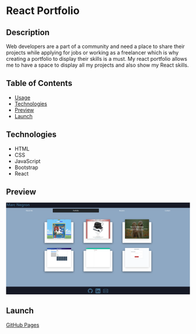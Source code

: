 # React Portfolio

## Description

Web developers are a part of a community and need a place to share their projects while applying for jobs or working as a freelancer which is why creating a portfolio to display their skills is a must. My react portfolio allows me to have a space to display all my projects and also show my React skills.

## Table of Contents

- [Usage](#usage)
- [Technologies](#technologies)
- [Preview](#preview)
- [Launch](#launch)

## Technologies

- HTML
- CSS
- JavaScript
- Bootstrap
- React

## Preview

![Preview](src/components/assets/images/preview.PNG)

## Launch

[GitHub Pages](https://negronmarc.github.io/React-Portfolio/)
